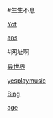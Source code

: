 
#生生不息

[Yot](https://www.youdao.com/result?word=hello%20world&lang=en)

[ans](https://fanyi.youdao.com)

#网址啊

[异世界](https://www.ysjdm.net)

[yesplaymusic](https://music.hexo.icu)

[Bing](https://cn.bing.com)

[age](https://www.age.tv)
